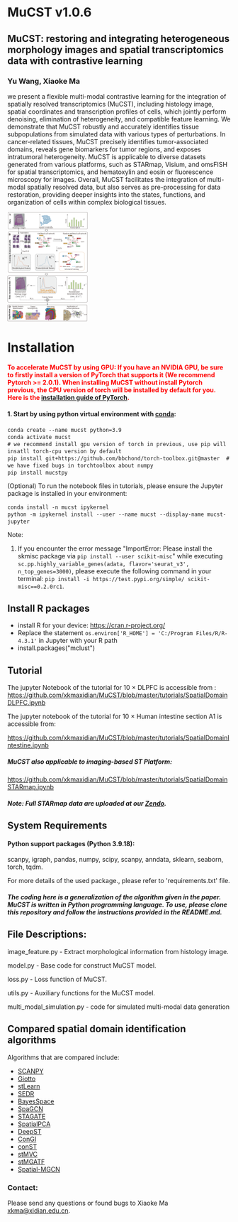# MuCST v1.0.6

## MuCST: restoring and integrating heterogeneous morphology images and spatial transcriptomics data with contrastive learning

###  Yu Wang, Xiaoke Ma

we present a flexible multi-modal contrastive learning for the integration of spatially resolved transcriptomics (MuCST), including histology image, spatial coordinates and transcription profiles of cells, which jointly perform denoising, elimination of heterogeneity, and compatible feature learning. We demonstrate that MuCST robustly and accurately identifies tissue subpopulations from simulated data with various types of perturbations. In cancer-related tissues, MuCST precisely identifies tumor-associated domains, reveals gene biomarkers for tumor regions, and exposes intratumoral heterogeneity. MuCST is applicable to diverse datasets generated from various platforms, such as STARmap, Visium, and omsFISH for spatial transcriptomics, and hematoxylin and eosin or fluorescence microscopy for images. Overall, MuCST facilitates the integration of multi-modal spatially resolved data, but also serves as pre-processing for data restoration, providing deeper insights into the states, functions, and organization of cells within complex biological tissues.

<img src="docs\MuCST-main.png" alt="\0." style="zoom:24%;" />

# Installation

#### <font color='red'>To accelerate MuCST by using GPU: If you have an NVIDIA GPU, be sure to firstly install a version of PyTorch that supports it (We recommend Pytorch >= 2.0.1). When installing MuCST without install Pytorch previous, the CPU version of torch will be installed by default for you. Here is the [installation guide of PyTorch](https://pytorch.org/get-started/locally/).</font>

#### 1. Start by using python virtual environment with [conda](https://anaconda.org/):

```
conda create --name mucst python=3.9
conda activate mucst
# we recommend install gpu version of torch in previous, use pip will insatll torch-cpu version by default
pip install git+https://github.com/bbchond/torch-toolbox.git@master  # we have fixed bugs in torchtoolbox about numpy
pip install mucstpy
```

(Optional) To run the notebook files in tutorials, please ensure the Jupyter package is installed in your environment:

```
conda install -n mucst ipykernel
python -m ipykernel install --user --name mucst --display-name mucst-jupyter
```

Note: 

1. If you encounter the error message "ImportError: Please install the skmisc package via `pip install --user scikit-misc`" while executing `sc.pp.highly_variable_genes(adata, flavor='seurat_v3', n_top_genes=3000)`, please execute the following command in your terminal: `pip install -i https://test.pypi.org/simple/ scikit-misc==0.2.0rc1`.



## Install R packages

* install R for your device: https://cran.r-project.org/
* Replace the statement `os.environ['R_HOME'] = 'C:/Program Files/R/R-4.3.1'` in Jupyter with your R path
* install.packages("mclust")

## Tutorial

The jupyter Notebook of the tutorial for 10 × DLPFC is accessible from :
https://github.com/xkmaxidian/MuCST/blob/master/tutorials/SpatialDomainDLPFC.ipynb

The jupyter notebook of the tutorial for 10 $\times$ Human intestine section A1 is accessible from:

https://github.com/xkmaxidian/MuCST/blob/master/tutorials/SpatialDomainIntestine.ipynb

##### MuCST also applicable to imaging-based ST Platform:

https://github.com/xkmaxidian/MuCST/blob/master/tutorials/SpatialDomainSTARmap.ipynb

##### Note: Full STARmap data are uploaded at our [Zendo](https://zenodo.org/records/10627683).



## System Requirements

#### Python support packages  (Python 3.9.18): 

scanpy, igraph, pandas, numpy, scipy, scanpy, anndata, sklearn, seaborn, torch, tqdm.

For more details of the used package., please refer to 'requirements.txt' file.

##### The coding here is a generalization of the algorithm given in the paper. MuCST is written in Python programming language. To use, please clone this repository and follow the instructions provided in the README.md.



## File Descriptions:

image_feature.py - Extract morphological information from histology image.

model.py - Base code for construct MuCST model.

loss.py - Loss function of MuCST.

utils.py - Auxiliary functions for the MuCST model.

multi_modal_simulation.py - code for simulated multi-modal data generation 

## Compared spatial domain identification algorithms

Algorithms that are compared include: 

* [SCANPY](https://github.com/scverse/scanpy-tutorials)
* [Giotto](https://github.com/drieslab/Giotto)
* [stLearn](https://github.com/BiomedicalMachineLearning/stLearn)
* [SEDR](https://github.com/JinmiaoChenLab/SEDR/)
* [BayesSpace](https://github.com/edward130603/BayesSpace)
* [SpaGCN](https://github.com/jianhuupenn/SpaGCN)
* [STAGATE](https://github.com/zhanglabtools/STAGATE)
* [SpatialPCA](https://github.com/shangll123/SpatialPCA)
* [DeepST](https://github.com/JiangBioLab/DeepST)
* [ConGI](https://github.com/biomed-AI/ConGI)
* [conST](https://github.com/ys-zong/conST)
* [stMVC](https://github.com/cmzuo11/stMVC)
* [stMGATF](https://github.com/liying-1028/stMGATF)
* [Spatial-MGCN](https://github.com/cs-wangbo/Spatial-MGCN/tree/master)

### Contact:

Please send any questions or found bugs to Xiaoke Ma [xkma@xidian.edu.cn](mailto:xkma@xidian.edu.cn).
